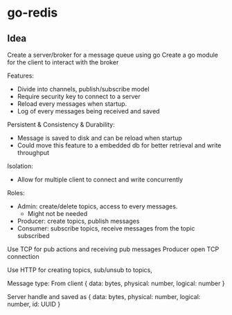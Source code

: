 # go-redis

## Idea

Create a server/broker for a message queue using go
Create a go module for the client to interact with the broker

Features:
- Divide into channels, publish/subscribe model
- Require security key to connect to a server
- Reload every messages when startup.
- Log of every messages being received and saved

Persistent & Consistency & Durability:
- Message is saved to disk and can be reload when startup
- Could move this feature to a embedded db for better retrieval and write throughput

Isolation:
- Allow for multiple client to connect and write concurrently

Roles:
- Admin: create/delete topics, access to every messages.
    - Might not be needed
- Producer: create topics, publish messages
- Consumer: subscribe topics, receive messages from the topic subscribed

Use TCP for pub actions and receiving pub messages
Producer open TCP connection

Use HTTP for creating topics, sub/unsub to topics, 


Message type:
From client
{
    data: bytes,
    physical: number,
    logical: number
}

Server handle and saved as
{
    data: bytes,
    physical: number,
    logical: number,
    id: UUID
}
